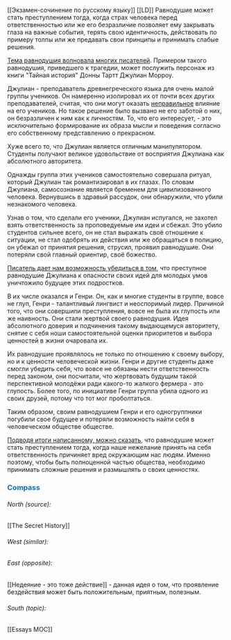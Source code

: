 [[Экзамен-сочинение по русскому языку]] [[LD]]
Равнодушие может стать преступлением тогда, когда страх человека перед ответственностью или же его безразличие позволяет ему закрывать глаза на важные события, терять свою идентичность, действовать по примеру толпы или же предавать свои принципы и принимать слабые решения.

<u>Тема равнодушия волновала многих писателей</u>. Примером такого равнодушия, приведшего к трагедии, может послужить персонаж из книги "Тайная история" Донны Тартт Джулиан Морроу.

Джулиан - преподаватель древнегреческого языка для очень малой группы учеников. Он намеренно изолировал их от почти всех других преподавателей, считая, что они могут оказать <u>неправильное</u> влияние на его учеников. Но такое решение было вызвано не его заботой о них, он безразличен к ним как к личностям. То, что его интересует, - это исключительно формирование их образа мысли и поведения согласно его собственному представлению о прекрасном.

Хуже всего то, что Джулиан является отличным манипулятором. Студенты получают великое удовольствие от восприятия Джулиана как абсолютного авторитета.

Однажды группа этих учеников самостоятельно совершала ритуал, который Джулиан так романтизировал в их глазах. По словам Джулиана, самосознание является бременем для цивилизованного человека. Вернувшись в здравый рассудок, они обнаружили, что убили незнакомого человека.

Узнав о том, что сделали его ученики, Джулиан испугался, не захотел взять ответственность за проповедуемые им идеи и сбежал. Это убило студентов сильнее всего, он не стал выражать своё отношение к ситуации, не стал одобрять их действия или же обращаться в полицию, он убежал от принятия решения, струсил, проявил равнодушие. Они потеряли свой главный ориентир, своё божество.

<u>Писатель дает нам возможность убедиться в том</u>, что преступное равнодушие Джулиана к опасности своих идей для молодых умов уничтожило будущее этих подростков. 

В их числе оказался и Генри. Он, как и многие студенты в группе, вовсе не глуп, Генри - талантливый лингвист и неоспоримый лидер. Причиной того, что они совершили преступления, вовсе не была их глупость или же наивность. Они стали жертвой своего равнодушия. Идея абсолютного доверия и подчинения такому выдающемуся авторитету, снятие с себя ноши самостоятельной оценки приоритетов и выбора ценностей в жизни очаровала их.

Их равнодушие проявлялось не только по отношению к своему выбору, но и к ценности человеческой жизни. Генри и другие студенты даже смогли убедить себя, что вовсе не обязаны нести ответственность перед законом, они посчитали, что жертвовать будущим такой перспективной молодёжи ради какого-то жалкого фермера - это глупость. Более того, по инициативе Генри группа убила одного из своих друзей, потому что тот мог проболтаться.

Таким образом, своим равнодушием Генри и его одногруппники погубили свое будущее и потеряли возможность найти себя в человеческом обществе обществе.

<u>Подводя итоги написанному, можно сказать</u>, что равнодушие может стать преступлением тогда, когда наше нежелание принять на себя ответственность причиняет вред окружающим нас людям. Именно поэтому, чтобы быть полноценной частью общества, необходимо принимать сложные решения и размышлять о своих ценностях.



### <span style="color:#0070c0">Compass</span>
###### North (source):
[[The Secret History]]

###### West (similar):


###### East (opposite):
[[Недеяние - это тоже действие]] - данная идея о том, что проявление бездействия может быть положительным, приятным, полезным.

###### South (topic):
[[Essays MOC]]